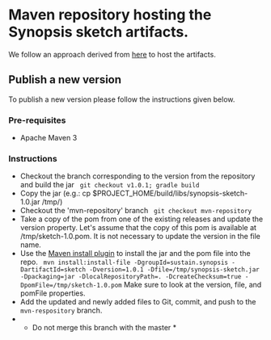 # Maven repository hosting the Synopsis sketch artifacts.

We follow an approach derived from [here](https://gist.github.com/fernandezpablo85/03cf8b0cd2e7d8527063) to host the artifacts.

## Publish a new version
To publish a new version please follow the instructions given below.

### Pre-requisites
- Apache Maven 3

### Instructions
- Checkout the branch corresponding to the version from the repository and build the jar
`` git checkout v1.0.1; gradle build``
- Copy the jar (e.g.: cp $PROJECT_HOME/build/libs/synopsis-sketch-1.0.jar /tmp/)
- Checkout the 'mvn-repository' branch
`` git checkout mvn-repository``
- Take a copy of the pom from one of the existing releases and update the version property. Let's assume that the copy of this pom is available at /tmp/sketch-1.0.pom. It is not necessary to update the version in the file name.
- Use the [Maven install plugin](https://maven.apache.org/guides/mini/guide-3rd-party-jars-local.html) to install the jar and the pom file into the repo.
`` mvn install:install-file -DgroupId=sustain.synopsis -DartifactId=sketch -Dversion=1.0.1 -Dfile=/tmp/synopsis-sketch.jar -Dpackaging=jar -DlocalRepositoryPath=. -DcreateChecksum=true -DpomFile=/tmp/sketch-1.0.pom``
Make sure to look at the version, file, and pomFile properties.
- Add the updated and newly added files to Git, commit, and push to the `mvn-respository` branch.
- * Do not merge this branch with the master *
